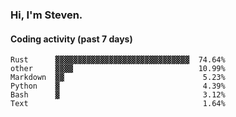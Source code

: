 ### Hi, I'm Steven.

#### Coding activity (past 7 days)
```
Rust      ▓▓▓▓▓▓▓▓▓▓▓▓▓▓▓▓▓▓▓▓▓▓▓▓▓▓▓▓▓▓  74.64%
other     ▓▓▓▓                            10.99%
Markdown  ▓▓                               5.23%
Python    ▓                                4.39%
Bash      ▓                                3.12%
Text                                       1.64%
```
